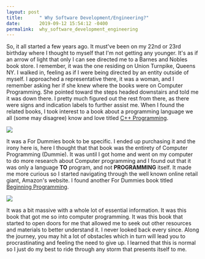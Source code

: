 ```yaml
---
layout: post
title:      " Why Software Development/Engineering?"
date:       2019-09-12 15:54:12 -0400
permalink:  why_software_development_engineering
---
```



So, it all started a few years ago. It must've been on my 22nd or 23rd birthday where I thought to myself that I'm not getting any younger. It's as if an arrow of light that only I can see directed me to a Barnes and Nobles book store.  I remember, it was the one residing on Union Turnpike, Queens NY. I walked in, feeling as if I were being directed by an entity outside of myself. I approached a representative there, it was a woman, and I remember asking her if she knew where the books were on Computer Programming. She pointed toward the steps headed downstairs and told me it was down there. I pretty much figured out the rest from there, as there were signs and indication labels to further assist me. When I found the related books, I took interest to a book about a programming language we all (some may disagree) know and love titled [C++ Programming](https://amzn.to/2Q5HSYN). 

[![](https://bit.ly/2m7GExB)](https://amzn.to/2Q5HSYN)

It was a For Dummies book to be specific. I ended up purchasing it and the irony here is, here I thought that that book was the entirety of Computer Programming (Dummie). It was until I got home and went on my computer to do more research about Computer programming and I found out that it was only a language **TO** program, and not **PROGRAMMING** itself. It made me more curious so I started navigating through the well known online retail giant, Amazon's website. I found another For Dummies book titled [Beginning Programming](https://amzn.to/3006xlc). 

[![](https://bit.ly/2m7GINR)](https://amzn.to/3006xlc)

It was a bit massive with a whole lot of essential information. It was this book that got me so into computer programming. It was this book that started to open doors for me that allowed me to seek out other resources and materials to better understand it. I never looked back every since. Along the journey, you may hit a lot of obstacles which in turn will lead you to procrastinating and feeling the need to give up. I learned that this is normal so I  just do my best to ride through any storm that presents itself to me.

